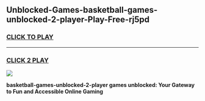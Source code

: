 
## Unblocked-Games-basketball-games-unblocked-2-player-Play-Free-rj5pd
<h3>
<a href="https://premium76.site?title=basketball-games-unblocked-2-player&ref=10A">CLICK TO PLAY</a></h3>
<hr>

<h3>
<a href="https://premium76.site?title=basketball-games-unblocked-2-player&ref=10A">CLICK 2 PLAY</a>
  
</h3>

<a href="https://premium76.site?title=basketball-games-unblocked-2-player&ref=10A"><img src="https://clearcache.store/games.png"></a>


**basketball-games-unblocked-2-player games unblocked: Your Gateway to Fun and Accessible Online Gaming**
